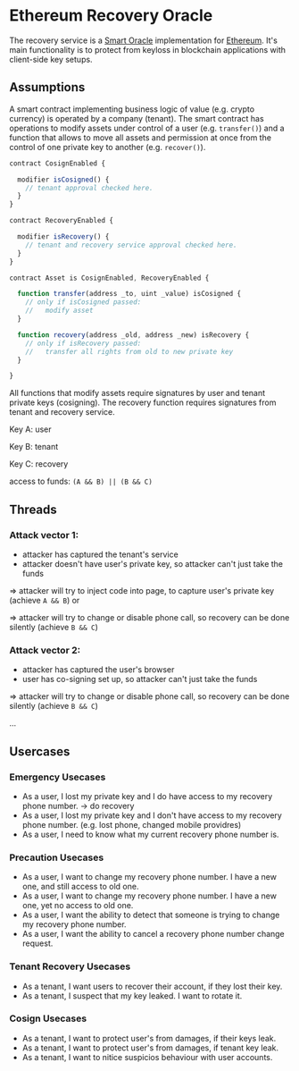 
# Ethereum Recovery Oracle

The recovery service is a [Smart Oracle](https://github.com/codius/codius/wiki/Smart-Oracles:-A-Simple,-Powerful-Approach-to-Smart-Contracts) implementation for [Ethereum](https://ethereum.org). It's main functionality is to protect from keyloss in blockchain applications with client-side key setups.

## Assumptions

A smart contract implementing business logic of value (e.g. crypto currency) is operated by a company (tenant). The smart contract has operations to modify assets under control of a user (e.g. `transfer()`) and a function that allows to move all assets and permission at once from the control of one private key to another (e.g. `recover()`).

```js
contract CosignEnabled {

  modifier isCosigned() {
    // tenant approval checked here.
  }
}

contract RecoveryEnabled {

  modifier isRecovery() {
    // tenant and recovery service approval checked here.
  }
}

contract Asset is CosignEnabled, RecoveryEnabled {

  function transfer(address _to, uint _value) isCosigned {
    // only if isCosigned passed:
    //   modify asset
  }

  function recovery(address _old, address _new) isRecovery {
    // only if isRecovery passed:
    //   transfer all rights from old to new private key
  }

}
```

All functions that modify assets require signatures by user and tenant private keys (cosigning). The recovery function requires signatures from tenant and recovery service. 

Key A: user

Key B: tenant

Key C: recovery

access to funds: `(A && B) || (B && C)`


## Threads

### Attack vector 1: 
- attacker has captured the tenant's service
- attacker doesn't have user's private key, so attacker can't just take the funds

=> attacker will try to inject code into page, to capture user's private key (achieve `A && B`)
or

=> attacker will try to change or disable phone call, so recovery can be done silently (achieve `B && C`)

### Attack vector 2: 
- attacker has captured the user's browser
- user has co-signing set up, so attacker can't just take the funds

=> attacker will try to change or disable phone call, so recovery can be done silently (achieve `B && C`)

...

## Usercases


### Emergency Usecases

- As a user, I lost my private key and I do have access to my recovery phone number. -> do recovery
- As a user, I lost my private key and I don't have access to my recovery phone number. (e.g. lost phone, changed mobile providres)
- As a user, I need to know what my current recovery phone number is.

### Precaution Usecases

- As a user, I want to change my recovery phone number. I have a new one, and still access to old one.
- As a user, I want to change my recovery phone number. I have a new one, yet no access to old one.
- As a user, I want the ability to detect that someone is trying to change my recovery phone number.
- As a user, I want the ability to cancel a recovery phone number change request.

### Tenant Recovery Usecases

- As a tenant, I want users to recover their account, if they lost their key.
- As a tenant, I suspect that my key leaked. I want to rotate it.

### Cosign Usecases

- As a tenant, I want to protect user's from damages, if their keys leak.
- As a tenant, I want to protect user's from damages, if tenant key leak.
- As a tenant, I want to nitice suspicios behaviour with user accounts.


